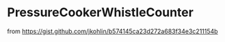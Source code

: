 # PressureCookerWhistleCounter

from https://gist.github.com/jkohlin/b574145ca23d272a683f34e3c211154b
